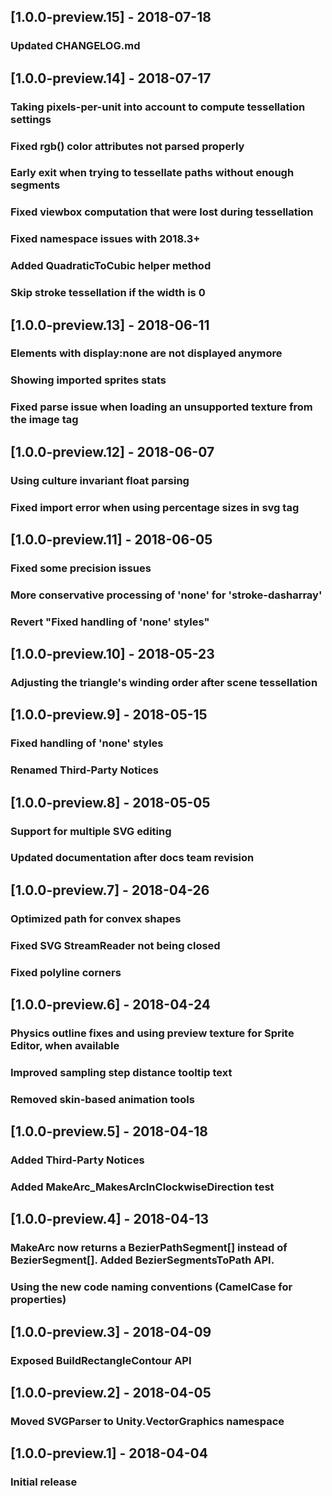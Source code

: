 ## [1.0.0-preview.15] - 2018-07-18

### Updated CHANGELOG.md

## [1.0.0-preview.14] - 2018-07-17

### Taking pixels-per-unit into account to compute tessellation settings
### Fixed rgb() color attributes not parsed properly
### Early exit when trying to tessellate paths without enough segments
### Fixed viewbox computation that were lost during tessellation
### Fixed namespace issues with 2018.3+
### Added QuadraticToCubic helper method
### Skip stroke tessellation if the width is 0

## [1.0.0-preview.13] - 2018-06-11

### Elements with display:none are not displayed anymore
### Showing imported sprites stats
### Fixed parse issue when loading an unsupported texture from the image tag

## [1.0.0-preview.12] - 2018-06-07

### Using culture invariant float parsing
### Fixed import error when using percentage sizes in svg tag

## [1.0.0-preview.11] - 2018-06-05

### Fixed some precision issues
### More conservative processing of 'none' for 'stroke-dasharray'
### Revert "Fixed handling of 'none' styles"

## [1.0.0-preview.10] - 2018-05-23

### Adjusting the triangle's winding order after scene tessellation

## [1.0.0-preview.9] - 2018-05-15

### Fixed handling of 'none' styles
### Renamed Third-Party Notices

## [1.0.0-preview.8] - 2018-05-05

### Support for multiple SVG editing
### Updated documentation after docs team revision

## [1.0.0-preview.7] - 2018-04-26

### Optimized path for convex shapes
### Fixed SVG StreamReader not being closed
### Fixed polyline corners

## [1.0.0-preview.6] - 2018-04-24

### Physics outline fixes and using preview texture for Sprite Editor, when available
### Improved sampling step distance tooltip text
### Removed skin-based animation tools

## [1.0.0-preview.5] - 2018-04-18

### Added Third-Party Notices
### Added MakeArc_MakesArcInClockwiseDirection test

## [1.0.0-preview.4] - 2018-04-13

### MakeArc now returns a BezierPathSegment[] instead of BezierSegment[].  Added BezierSegmentsToPath API.
### Using the new code naming conventions (CamelCase for properties)

## [1.0.0-preview.3] - 2018-04-09

### Exposed BuildRectangleContour API

## [1.0.0-preview.2] - 2018-04-05

### Moved SVGParser to Unity.VectorGraphics namespace

## [1.0.0-preview.1] - 2018-04-04

### Initial release